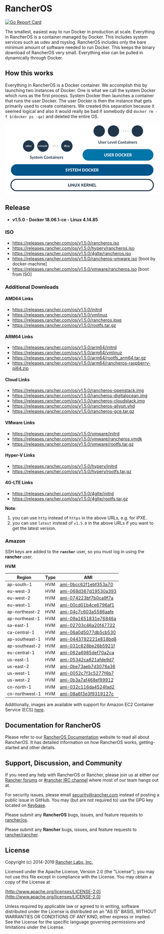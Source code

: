 # RancherOS

[![Go Report Card](https://goreportcard.com/badge/github.com/rancher/os)](https://goreportcard.com/badge/github.com/rancher/os)

The smallest, easiest way to run Docker in production at scale.  Everything in RancherOS is a container managed by Docker.  This includes system services such as udev and rsyslog.  RancherOS includes only the bare minimum amount of software needed to run Docker.  This keeps the binary download of RancherOS very small.  Everything else can be pulled in dynamically through Docker.

## How this works

Everything in RancherOS is a Docker container.  We accomplish this by launching two instances of
Docker.  One is what we call the system Docker which runs as the first process.  System Docker then launches
a container that runs the user Docker.  The user Docker is then the instance that gets primarily
used to create containers.  We created this separation because it seemed logical and also
it would really be bad if somebody did `docker rm -f $(docker ps -qa)` and deleted the entire OS.

![How it works](./rancheros.png "How it works")

## Release

- **v1.5.0 - Docker 18.06.1-ce - Linux 4.14.85**

### ISO

- https://releases.rancher.com/os/v1.5.0/rancheros.iso
- https://releases.rancher.com/os/v1.5.0/hyperv/rancheros.iso
- https://releases.rancher.com/os/v1.5.0/4glte/rancheros.iso
- https://releases.rancher.com/os/v1.5.0/rancheros-vmware.iso [boot by docker-machine]
- https://releases.rancher.com/os/v1.5.0/vmware/rancheros.iso [boot from ISO]

### Additional Downloads

#### AMD64 Links

* https://releases.rancher.com/os/v1.5.0/initrd
* https://releases.rancher.com/os/v1.5.0/vmlinuz
* https://releases.rancher.com/os/v1.5.0/rancheros.ipxe
* https://releases.rancher.com/os/v1.5.0/rootfs.tar.gz

#### ARM64 Links

* https://releases.rancher.com/os/v1.5.0/arm64/initrd
* https://releases.rancher.com/os/v1.5.0/arm64/vmlinuz
* https://releases.rancher.com/os/v1.5.0/arm64/rootfs_arm64.tar.gz
* https://releases.rancher.com/os/v1.5.0/arm64/rancheros-raspberry-pi64.zip

#### Cloud Links

* https://releases.rancher.com/os/v1.5.0/rancheros-openstack.img
* https://releases.rancher.com/os/v1.5.0/rancheros-digitalocean.img
* https://releases.rancher.com/os/v1.5.0/rancheros-cloudstack.img
* https://releases.rancher.com/os/v1.5.0/rancheros-aliyun.vhd
* https://releases.rancher.com/os/v1.5.0/rancheros-gce.tar.gz

#### VMware Links

* https://releases.rancher.com/os/v1.5.0/vmware/initrd
* https://releases.rancher.com/os/v1.5.0/vmware/rancheros.vmdk
* https://releases.rancher.com/os/v1.5.0/vmware/rootfs.tar.gz

#### Hyper-V Links

* https://releases.rancher.com/os/v1.5.0/hyperv/initrd
* https://releases.rancher.com/os/v1.5.0/hyperv/rootfs.tar.gz

#### 4G-LTE Links

* https://releases.rancher.com/os/v1.5.0/4glte/initrd
* https://releases.rancher.com/os/v1.5.0/4glte/rootfs.tar.gz

**Note**:
1. you can use `http` instead of `https` in the above URLs, e.g. for iPXE.
2. you can use `latest` instead of `v1.5.0` in the above URLs if you want to get the latest version.

### Amazon

SSH keys are added to the **`rancher`** user, so you must log in using the **rancher** user.

**HVM**

Region | Type | AMI
-------|------|------
ap-south-1 | HVM | [ami-0bcc62f1ebf353a70](https://ap-south-1.console.aws.amazon.com/ec2/home?region=ap-south-1#launchInstanceWizard:ami=ami-0bcc62f1ebf353a70)
eu-west-3 | HVM | [ami-068d367d19530a393](https://eu-west-3.console.aws.amazon.com/ec2/home?region=eu-west-3#launchInstanceWizard:ami=ami-068d367d19530a393)
eu-west-2 | HVM | [ami-074223bf7b0ca9f7a](https://eu-west-2.console.aws.amazon.com/ec2/home?region=eu-west-2#launchInstanceWizard:ami=ami-074223bf7b0ca9f7a)
eu-west-1 | HVM | [ami-00cd01b4ce6796af1](https://eu-west-1.console.aws.amazon.com/ec2/home?region=eu-west-1#launchInstanceWizard:ami=ami-00cd01b4ce6796af1)
ap-northeast-2 | HVM | [ami-04c7c603a5586aafe](https://ap-northeast-2.console.aws.amazon.com/ec2/home?region=ap-northeast-2#launchInstanceWizard:ami=ami-04c7c603a5586aafe)
ap-northeast-1 | HVM | [ami-09a1651831e76846a](https://ap-northeast-1.console.aws.amazon.com/ec2/home?region=ap-northeast-1#launchInstanceWizard:ami=ami-09a1651831e76846a)
sa-east-1 | HVM | [ami-02703c46a20f47722](https://sa-east-1.console.aws.amazon.com/ec2/home?region=sa-east-1#launchInstanceWizard:ami=ami-02703c46a20f47722)
ca-central-1 | HVM | [ami-06a0d5077db5cb530](https://ca-central-1.console.aws.amazon.com/ec2/home?region=ca-central-1#launchInstanceWizard:ami=ami-06a0d5077db5cb530)
ap-southeast-1 | HVM | [ami-0443782221e818bd8](https://ap-southeast-1.console.aws.amazon.com/ec2/home?region=ap-southeast-1#launchInstanceWizard:ami=ami-0443782221e818bd8)
ap-southeast-2 | HVM | [ami-031c628be26b5921f](https://ap-southeast-2.console.aws.amazon.com/ec2/home?region=ap-southeast-2#launchInstanceWizard:ami=ami-031c628be26b5921f)
eu-central-1 | HVM | [ami-062a6985def70a2ca](https://eu-central-1.console.aws.amazon.com/ec2/home?region=eu-central-1#launchInstanceWizard:ami=ami-062a6985def70a2ca)
us-east-1 | HVM | [ami-05342ca821afde9d7](https://us-east-1.console.aws.amazon.com/ec2/home?region=us-east-1#launchInstanceWizard:ami=ami-05342ca821afde9d7)
us-east-2 | HVM | [ami-0be73aeb7d3076a36](https://us-east-2.console.aws.amazon.com/ec2/home?region=us-east-2#launchInstanceWizard:ami=ami-0be73aeb7d3076a36)
us-west-1 | HVM | [ami-0052c7f3c5277f6b7](https://us-west-1.console.aws.amazon.com/ec2/home?region=us-west-1#launchInstanceWizard:ami=ami-0052c7f3c5277f6b7)
us-west-2 | HVM | [ami-0b3a7af468ef99912](https://us-west-2.console.aws.amazon.com/ec2/home?region=us-west-2#launchInstanceWizard:ami=ami-0b3a7af468ef99912)
cn-north-1 | HVM | [ami-032c116da4524fad2](https://cn-north-1.console.amazonaws.cn/ec2/home?region=cn-north-1#launchInstanceWizard:ami=ami-032c116da4524fad2)
cn-northwest-1 | HVM | [ami-08a6f3e3f9319127c](https://cn-northwest-1.console.amazonaws.cn/ec2/home?region=cn-northwest-1#launchInstanceWizard:ami=ami-08a6f3e3f9319127c)

Additionally, images are available with support for Amazon EC2 Container Service (ECS) [here](https://rancher.com/docs/os/v1.x/en/installation/amazon-ecs/#amazon-ecs-enabled-amis).

## Documentation for RancherOS

Please refer to our [RancherOS Documentation](https://rancher.com/docs/os/v1.x/en/) website to read all about RancherOS. It has detailed information on how RancherOS works, getting-started and other details.

## Support, Discussion, and Community
If you need any help with RancherOS or Rancher, please join us at either our [Rancher forums](http://forums.rancher.com) or [#rancher IRC channel](http://webchat.freenode.net/?channels=rancher) where most of our team hangs out at.

For security issues, please email security@rancher.com instead of posting a public issue in GitHub.  You may (but are not required to) use the GPG key located on [Keybase](https://keybase.io/rancher).


Please submit any **RancherOS** bugs, issues, and feature requests to [rancher/os](//github.com/rancher/os/issues).

Please submit any **Rancher** bugs, issues, and feature requests to [rancher/rancher](//github.com/rancher/rancher/issues).

## License

Copyright (c) 2014-2019 [Rancher Labs, Inc.](http://rancher.com)

Licensed under the Apache License, Version 2.0 (the "License");
you may not use this file except in compliance with the License.
You may obtain a copy of the License at

[http://www.apache.org/licenses/LICENSE-2.0](http://www.apache.org/licenses/LICENSE-2.0)

Unless required by applicable law or agreed to in writing, software
distributed under the License is distributed on an "AS IS" BASIS,
WITHOUT WARRANTIES OR CONDITIONS OF ANY KIND, either express or implied.
See the License for the specific language governing permissions and
limitations under the License.
